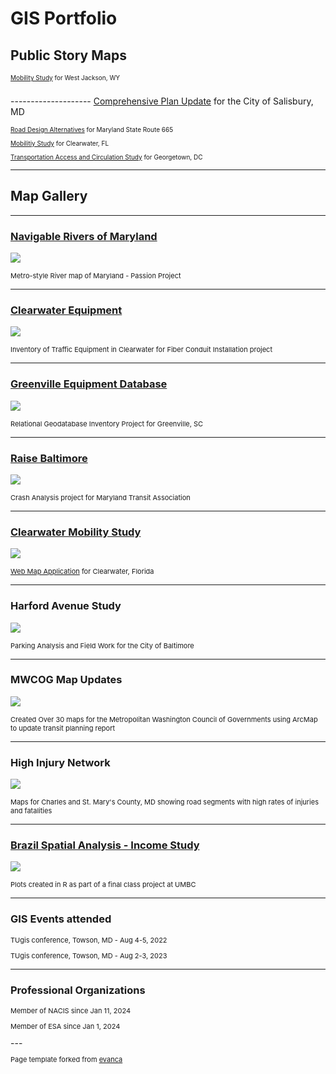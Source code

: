 # GIS Portfolio


## Public Story Maps
<p style="font-size:10px"> <a href="https://storymaps.arcgis.com/stories/e9ea44b8bfa14ade80274ed84efabfc9">Mobility Study</a> for West Jackson, WY     <h3>            </h3> --------------------      <a href="https://storymaps.arcgis.com/stories/60c0760d14274fe8bcd0b9be25dad706">Comprehensive Plan Update</a> for the City of Salisbury, MD</p>                            
<p style="font-size:10px"> <a href="https://storymaps.arcgis.com/stories/c280f30675494022bf0f7a511e98a9ea">Road Design Alternatives</a> for Maryland State Route 665</p>
<p style="font-size:10px"> <a href="https://storymaps.arcgis.com/stories/edb73bf91e904ed2a7bca50f06425b48">Mobilitiy Study</a> for Clearwater, FL</p>
<p style="font-size:10px"> <a href="https://storymaps.arcgis.com/stories/cb41e5736e2849c997759b5c34224502">Transportation Access and Circulation Study</a> for Georgetown, DC</p>

---
## Map Gallery

---
### [Navigable Rivers of Maryland](/projects/MD_Rivers/index.md)
[<img src="/images/MarylandWaterTrails.png?raw=true"/>](/pdf/MarylandWaterTrails.pdf)
<p style="font-size:11px">Metro-style River map of Maryland - Passion Project </p> 


---
### [Clearwater Equipment](/projects/clearwater_equipment/index.md)
[<img src="/images/Clearwater_equipment_map.png?raw=true"/>](/pdf/equipment_map.pdf)
<p style="font-size:11px">Inventory of Traffic Equipment in Clearwater for Fiber Conduit Installation project </p> 

---
### [Greenville Equipment Database](/projects/Greenville/index.md)
[<img src="/images/Greenville_Database_Reupload.png?raw=true"/>](/pdf/Greenville_Merged.pdf)
<p style="font-size:11px">Relational Geodatabase Inventory Project for Greenville, SC</p>  
  
  
---
### [Raise Baltimore](/projects/raisebaltimore/index.md)
[<img src="/images/RaiseBalt_ShortGif.gif?raw=true"/>](/pdf/RaiseBaltimore_PDFmaps_compressed.pdf)
<p style="font-size:11px">Crash Analysis project for Maryland Transit Association</p> 


---
### [Clearwater Mobility Study](/projects/ClearwaterProject/index.md)
[<img src="/images/Clearwater_Gif.gif?raw=true"/>](/pdf/Headway_extraction.pdf)
<p style="font-size:11px"> <a href="https://storymaps.arcgis.com/stories/edb73bf91e904ed2a7bca50f06425b48">Web Map Application</a> for Clearwater, Florida</p>
  

---
### Harford Avenue Study
[<img src="/images/Harford_Gif.gif?raw=true"/>](/pdf/Harford_Merged.pdf)
<p style="font-size:11px">Parking Analysis and Field Work for the City of Baltimore</p> 


---
### MWCOG Map Updates
[<img src="/images/MWCOG_FreightPlan_Figure1_TPB.png?raw=true"/>](/pdf/MWCOG_Merged.pdf)
<p style="font-size:11px">Created Over 30 maps for the Metropolitan Washington Council of Governments using ArcMap to update transit planning report</p>

  
  
---
### High Injury Network
[<img src="/images/CharlesMarysGif.gif?raw=true"/>](/pdf/CharlesMarysMerged.pdf)
<p style="font-size:11px">Maps for Charles and St. Mary's County, MD showing road segments with high rates of injuries and fatalities</p>    
  
  
  
  
  
---
### [Brazil Spatial Analysis - Income Study](/pdf/486_final_text.pdf)
[<img src="/images/BrazilGif.gif?raw=true"/>](/pdf/final_proj.pdf)
<p style="font-size:11px">Plots created in R as part of a final class project at UMBC</p> 



---
### GIS Events attended
<p style="font-size:11px">TUgis conference, Towson, MD - Aug 4-5, 2022 </p>
<p style="font-size:11px">TUgis conference, Towson, MD - Aug 2-3, 2023 </p>


---
### Professional Organizations
<p style="font-size:11px">Member of NACIS since Jan 11, 2024 </p>
<p style="font-size:11px">Member of ESA since Jan 1, 2024 </p>
---


<p style="font-size:11px">Page template forked from <a href="https://github.com/evanca/quick-portfolio">evanca</a></p>
<!-- Remove above link if you don't want to attibute -->
